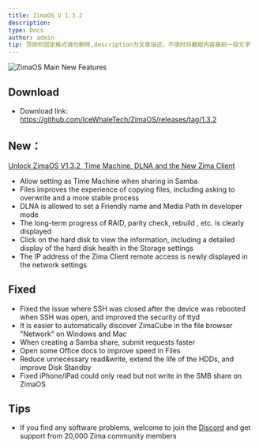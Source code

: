 ```yaml
---
title: ZimaOS V 1.3.2
description: 
type: Docs
author: admin
tip: 顶部栏固定格式请勿删除,description为文章描述，不填时将截取内容最前一段文字
---
```

![ZimaOS Main New Features](https://manage.icewhale.io/api/static/docs/1739443346582_image.png)


## Download
* Download link: https://github.com/IceWhaleTech/ZimaOS/releases/tag/1.3.2

## New：
[Unlock ZimaOS V1.3.2, Time Machine, DLNA and the New Zima Client](https://www.youtube.com/watch?v=Ob8zTVFk4fA)
* Allow setting as Time Machine when sharing in Samba
* Files improves the experience of copying files, including asking to overwrite and a more stable process
* DLNA is allowed to set a Friendly name and Media Path in developer mode
* The long-term progress of RAID, parity check, rebuild , etc. is clearly displayed
* Click on the hard disk to view the information, including a detailed display of the hard disk health in the Storage settings
* The IP address of the Zima Client remote access is newly displayed in the network settings


## Fixed
* Fixed the issue where SSH was closed after the device was rebooted when SSH was open, and improved the security of ttyd
* It is easier to automatically discover ZimaCube in the file browser "Network" on Windows and Mac
* When creating a Samba share, submit requests faster
* Open some Office docs to improve speed in Files
* Reduce unnecessary read&write, extend the life of the HDDs, and improve Disk Standby
* Fixed iPhone/iPad could only read but not write in the SMB share on ZimaOS
## Tips
- If you find any software problems, welcome to join the [Discord](https://zimaboard.com/discord) and get support from 20,000 Zima community members
